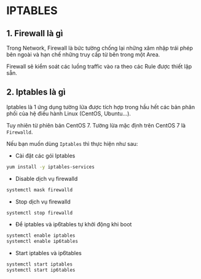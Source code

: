 # IPTABLES
## 1. Firewall là gì
Trong Network, Firewall là bức tường chống lại những xâm nhập trái phép bên ngoài và hạn chế những truy cấp từ bên trong một Area.

Firewall sẽ kiểm soát các luồng traffic vào ra theo các Rule được thiết lập sẵn.
## 2. Iptables là gì
Iptables là 1 ứng dụng tường lửa được tích hợp trong hầu hết các bản phân phối của hệ điều hành Linux (CentOS, Ubuntu…).

Tuy nhiên từ phiên bản CentOS 7. Tường lừa mặc định trên CentOS 7 là `Firewalld`.

Nếu bạn muốn dùng `Iptables` thì thực hiện như sau: 

- Cài đặt các gói Iptables
```sh
yum install -y iptables-services
```
- Disable dịch vụ firewalld
```sh
systemctl mask firewalld
```
 - Stop dịch vụ firewalld
 ```sh
 systemctl stop firewalld
```
- Để iptables và ip6tables tự khởi động khi boot
```sh
systemctl enable iptables
systemctl enable ip6tables
```
- Start iptables và ip6tables
```sh
systemctl start iptables
systemctl start ip6tables
```

